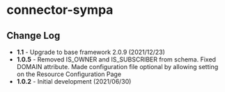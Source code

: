# connector-sympa

## Change Log

+ **1.1** - Upgrade to base framework 2.0.9 (2021/12/23)
+ **1.0.5** - Removed IS_OWNER and IS_SUBSCRIBER from schema. Fixed DOMAIN attribute. Made configuration file optional by allowing setting on the Resource Configuration Page
+ **1.0.2** - Initial development (2021/06/30)
